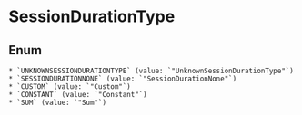 # SessionDurationType

## Enum

    * `UNKNOWNSESSIONDURATIONTYPE` (value: `"UnknownSessionDurationType"`)
    * `SESSIONDURATIONNONE` (value: `"SessionDurationNone"`)
    * `CUSTOM` (value: `"Custom"`)
    * `CONSTANT` (value: `"Constant"`)
    * `SUM` (value: `"Sum"`)
